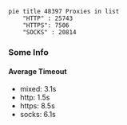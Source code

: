 
```mermaid
pie title 48397 Proxies in list
    "HTTP" : 25743
    "HTTPS": 7506
    "SOCKS" : 20814
```

### Some Info
#### Average Timeout

- mixed: 3.1s
- http: 1.5s
- https: 8.5s
- socks: 6.1s